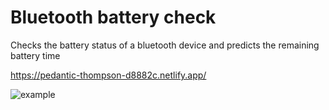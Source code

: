 # Bluetooth battery check 

Checks the battery status of a bluetooth device and predicts the remaining battery time

https://pedantic-thompson-d8882c.netlify.app/

![example](https://i.ibb.co/VpM45pY/image.png)

